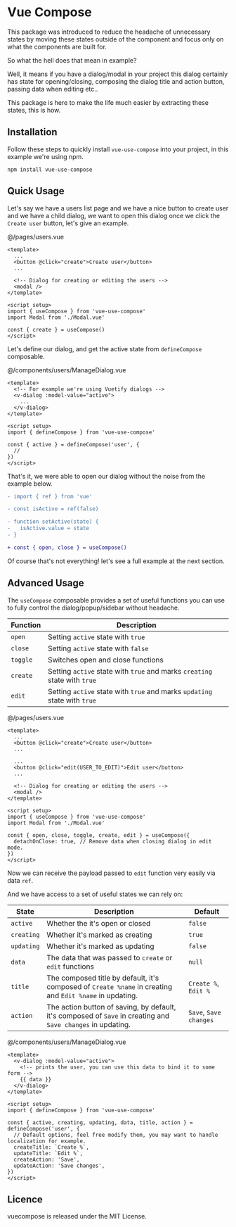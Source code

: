 # Vue Compose

This package was introduced to reduce the headache of unnecessary states by moving these states outside of the component and focus only on what the components are built for.

So what the hell does that mean in example?

Well, it means if you have a dialog/modal in your project this dialog certainly has state for opening/closing, composing the dialog title and action button, passing data when editing etc..

This package is here to make the life much easier by extracting these states, this is how.

## Installation

Follow these steps to quickly install `vue-use-compose` into your project, in this example we're using npm.

```
npm install vue-use-compose
```

## Quick Usage

Let's say we have a users list page and we have a nice button to create user and we have a child dialog, we want to open this dialog once we click the `Create user` button, let's give an example.

@/pages/users.vue

```vue
<template>
  ...
  <button @click="create">Create user</button>
  ...

  <!-- Dialog for creating or editing the users -->
  <modal />
</template>

<script setup>
import { useCompose } from 'vue-use-compose'
import Modal from './Modal.vue'

const { create } = useCompose()
</script>
```

Let's define our dialog, and get the active state from `defineCompose` composable.

@/components/users/ManageDialog.vue

```vue
<template>
  <!-- For example we're using Vuetify dialogs -->
  <v-dialog :model-value="active">
    ...
  </v-dialog>
</template>

<script setup>
import { defineCompose } from 'vue-use-compose'

const { active } = defineCompose('user', {
  // 
})
</script>
```

That's it, we were able to open our dialog without the noise from the example below.

```diff
- import { ref } from 'vue'

- const isActive = ref(false)

- function setActive(state) {
-   isActive.value = state
- }

+ const { open, close } = useCompose()
```

Of course that's not everything! let's see a full example at the next section.

## Advanced Usage

The `useCompose` composable provides a set of useful functions you can use to fully control the dialog/popup/sidebar without headache.

| Function  | Description |
| ------------- | ------------- |
| `open`   | Setting `active` state with `true` |
| `close`  | Setting `active` state with `false` |
| `toggle` | Switches open and close functions |
| `create` | Setting `active` state with `true` and marks `creating` state with `true` |
| `edit`   | Setting `active` state with `true` and marks `updating` state with `true` |

@/pages/users.vue

```vue
<template>
  ...
  <button @click="create">Create user</button>
  ...

  ...
  <button @click="edit(USER_TO_EDIT)">Edit user</button>
  ...

  <!-- Dialog for creating or editing the users -->
  <modal />
</template>

<script setup>
import { useCompose } from 'vue-use-compose'
import Modal from './Modal.vue'

const { open, close, toggle, create, edit } = useCompose({
  detachOnClose: true, // Remove data when closing dialog in edit mode.
})
</script>
```

Now we can receive the payload passed to `edit` function very easily via data `ref`.

And we have access to a set of useful states we can rely on:

| State      | Description | Default |
| ---------- | ------------- | ----- |
| `active`   | Whether the it's open or closed | `false` |
| `creating` | Whether it's marked as creating | `true` |
| `updating` | Whether it's marked as updating | `false` |
| `data`     | The data that was passed to `create` or `edit` functions | `null` |
| `title`    | The composed title by default, it's composed of `Create %name` in creating and `Edit %name` in updating. | `Create %`, `Edit %` |
| `action`   | The action button of saving, by default, it's composed of `Save` in creating and `Save changes` in updating. | `Save`, `Save changes` |

@/components/users/ManageDialog.vue

```vue
<template>
  <v-dialog :model-value="active">
    <!-- prints the user, you can use this data to bind it to some form -->
    {{ data }}
  </v-dialog>
</template>

<script setup>
import { defineCompose } from 'vue-use-compose'

const { active, creating, updating, data, title, action } = defineCompose('user', {
  // Default options, feel free modify them, you may want to handle localization for example.
  createTitle: `Create %`,
  updateTitle: `Edit %`,
  createAction: 'Save',
  updateAction: 'Save changes',
})
</script>
```

## Licence

vuecompose is released under the MIT License.